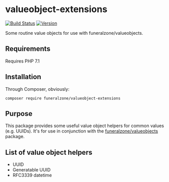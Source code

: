 # valueobject-extensions

[![Build Status](https://travis-ci.org/funeralzone/valueobject-extensions.svg)](https://travis-ci.org/funeralzone/valueobject-extensions)
[![Version](https://img.shields.io/packagist/v/funeralzone/valueobject-extensions.svg)](https://packagist.org/packages/funeralzone/valueobject-extensions)

Some routine value objects for use with funeralzone/valueobjects.

## Requirements ##

Requires PHP 7.1

## Installation ##

Through Composer, obviously:

```
composer require funeralzone/valueobject-extensions
```

## Purpose ##

This package provides some useful value object helpers for common values (e.g. UUIDs). It's for use in conjunction with the [funeralzone/valueobjects](https://github.com/funeralzone/valueobjects) package.

## List of value object helpers ##

* UUID
* Generatable UUID
* RFC3339 datetime
